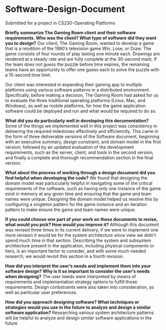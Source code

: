 # Software-Design-Document
Submitted for a project in CS230-Operating Platforms

**Briefly summarize The Gaming Room client and their software requirements. Who was the client? What type of software did they want you to design?**
Our client, The Gaming Room, wanted to develop a game that is a rendition of the 1980’s television game Win, Lose, or Draw. The game consists of four rounds of play lasting one minute each. Drawings are rendered at a steady rate and are fully complete at the 30-second mark. If the team does not guess the puzzle before time expires, the remaining teams have an opportunity to offer one guess each to solve the puzzle with a 15-second time limit.

Our client was interested in expanding their gaming app to multiple platforms using various software patterns in a distributed environment. Specifically, before making a decision, The Gaming Room had asked for us to evaluate the three traditional operating platforms (Linux, Mac, and Windows), as well as mobile platforms, for how the game application software could be deployed and run and what would be required to do so.

**What did you do particularly well in developing this documentation?**
Some of the things we implemented well in this project was consistency in delivering the required milestones effectively and efficienctly. This came in the form of three deliverable versions of the Software document, beginning with an executive summary, design constraint, and domain model in the first version; followed by an updated evaluation of the development requirements, such as the server, client, and tools in the second version; and finally a complete and thorough recommendation section in the final version.

**What about the process of working through a design document did you find helpful when developing the code?**
We found that designing the domain model was partucularly helpful in navigating some of the critical requirements of the software, such as having only one instance of the game exist in memory at any given time and ensuring that the game and team names were unique. Designing the domain model helped us resolve this by configuring a singleton pattern for the game instance and an iteration pattern to make ensure the game and team names were unique.

**If you could choose one part of your work on these documents to revise, what would you pick? How would you improve it?**
Although this document was revised three times in its current delivery, if we were to implement one more revision it would be for the system architecture since view we didn't spend much time in that section. Describing the system and subsystem architecture present in the application, including physical components or tiers, is an important factor to consider, and with some much needed research, we would revisit this section in a fourth revision.

**How did you interpret the user’s needs and implement them into your software design? Why is it so important to consider the user’s needs when designing?**
The user needs were interpreted by means of requirements and implementation strategy options to fulfill those requirements. Design conbstraints were also taken into consideration, as well as particular user preferences. 

**How did you approach designing software? What techniques or strategies would you use in the future to analyze and design a similar software application?**
Researching various system architecture patterns will be helpful to analyze and design similar software applications in the future
